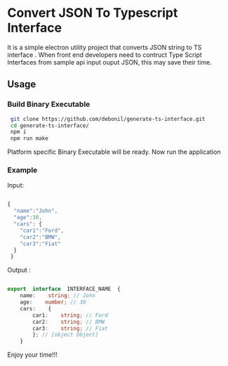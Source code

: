 # Convert JSON To Typescript Interface

It is a simple electron utility project that converts JSON string to TS interface . 
When front end developers need to contruct Type Script Interfaces from sample api input ouput JSON, this may save their time.

## Usage

### Build Binary Executable

```bash
 git clone https://github.com/debonil/generate-ts-interface.git
 cd generate-ts-interface/
 npm i
 npm run make
```
 Platform specific  Binary Executable will be ready.
Now run the application

### Example

Input: 
``` typescript

{
  "name":"John",
  "age":30,
  "cars": {
    "car1":"Ford",
    "car2":"BMW",
    "car3":"Fiat"
  }
 }

```

Output :
``` typescript

export  interface  INTERFACE_NAME  {
	name:    string; // John
	age:    number; // 30
	cars:    {
		car1:    string; // Ford
		car2:    string; // BMW
		car3:    string; // Fiat
		}; // [object Object]
	}

```

Enjoy your time!!!

